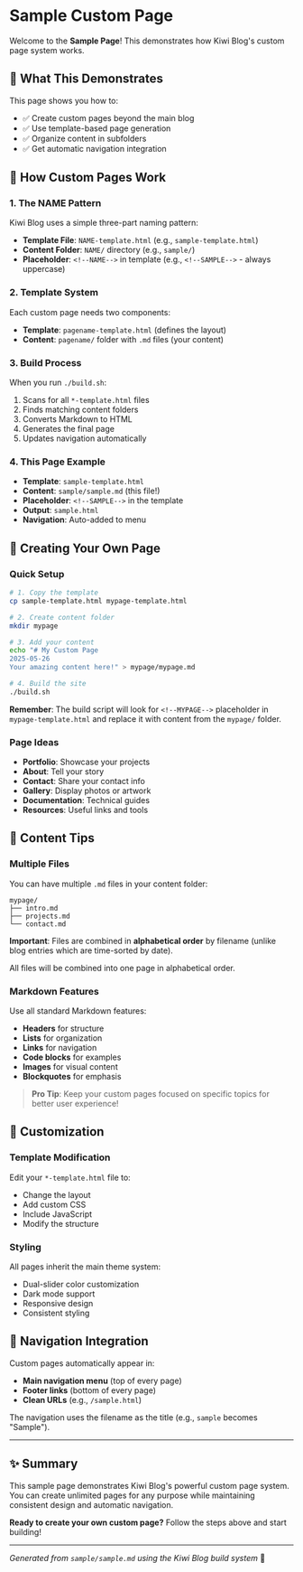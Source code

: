 # Sample Custom Page


Welcome to the **Sample Page**! This demonstrates how Kiwi Blog's custom page system works.

## 🎯 What This Demonstrates

This page shows you how to:
- ✅ Create custom pages beyond the main blog
- ✅ Use template-based page generation
- ✅ Organize content in subfolders
- ✅ Get automatic navigation integration

## 🔧 How Custom Pages Work

### 1. The NAME Pattern
Kiwi Blog uses a simple three-part naming pattern:

- **Template File**: `NAME-template.html` (e.g., `sample-template.html`)
- **Content Folder**: `NAME/` directory (e.g., `sample/`)
- **Placeholder**: `<!--NAME-->` in template (e.g., `<!--SAMPLE-->` - always uppercase)

### 2. Template System
Each custom page needs two components:
- **Template**: `pagename-template.html` (defines the layout)
- **Content**: `pagename/` folder with `.md` files (your content)

### 3. Build Process
When you run `./build.sh`:
1. Scans for all `*-template.html` files
2. Finds matching content folders
3. Converts Markdown to HTML
4. Generates the final page
5. Updates navigation automatically

### 4. This Page Example
- **Template**: `sample-template.html`
- **Content**: `sample/sample.md` (this file!)
- **Placeholder**: `<!--SAMPLE-->` in the template
- **Output**: `sample.html`
- **Navigation**: Auto-added to menu

## 🚀 Creating Your Own Page

### Quick Setup
```bash
# 1. Copy the template
cp sample-template.html mypage-template.html

# 2. Create content folder
mkdir mypage

# 3. Add your content
echo "# My Custom Page
2025-05-26
Your amazing content here!" > mypage/mypage.md

# 4. Build the site
./build.sh
```

**Remember**: The build script will look for `<!--MYPAGE-->` placeholder in `mypage-template.html` and replace it with content from the `mypage/` folder.

### Page Ideas
- **Portfolio**: Showcase your projects
- **About**: Tell your story
- **Contact**: Share your contact info
- **Gallery**: Display photos or artwork
- **Documentation**: Technical guides
- **Resources**: Useful links and tools

## 📝 Content Tips

### Multiple Files
You can have multiple `.md` files in your content folder:
```
mypage/
├── intro.md
├── projects.md
└── contact.md
```

**Important**: Files are combined in **alphabetical order** by filename (unlike blog entries which are time-sorted by date).

All files will be combined into one page in alphabetical order.

### Markdown Features
Use all standard Markdown features:
- **Headers** for structure
- **Lists** for organization
- **Links** for navigation
- **Code blocks** for examples
- **Images** for visual content
- **Blockquotes** for emphasis

> **Pro Tip**: Keep your custom pages focused on specific topics for better user experience!

## 🎨 Customization

### Template Modification
Edit your `*-template.html` file to:
- Change the layout
- Add custom CSS
- Include JavaScript
- Modify the structure

### Styling
All pages inherit the main theme system:
- Dual-slider color customization
- Dark mode support
- Responsive design
- Consistent styling

## 🔗 Navigation Integration

Custom pages automatically appear in:
- **Main navigation menu** (top of every page)
- **Footer links** (bottom of every page)
- **Clean URLs** (e.g., `/sample.html`)

The navigation uses the filename as the title (e.g., `sample` becomes "Sample").

---

## ✨ Summary

This sample page demonstrates Kiwi Blog's powerful custom page system. You can create unlimited pages for any purpose while maintaining consistent design and automatic navigation.

**Ready to create your own custom page?** Follow the steps above and start building!

---

*Generated from `sample/sample.md` using the Kiwi Blog build system* 🥝
